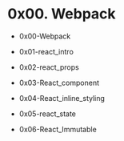 # 0x00. Webpack

- 0x00-Webpack

- 0x01-react_intro

- 0x02-react_props

- 0x03-React_component

- 0x04-React_inline_styling

- 0x05-react_state

- 0x06-React_Immutable
